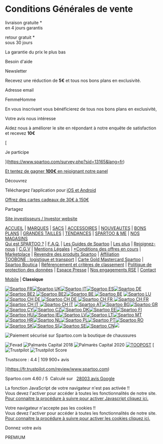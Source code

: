 Conditions Générales de vente
=============================

livraison gratuite \*  
en 4 jours garantis

retour gratuit \*  
sous 30 jours

La garantie du prix le plus bas

Besoin d'aide

Newsletter

Recevez une réduction de **5€** et tous nos bons plans en exclusivité.

Adresse email   

FemmeHomme

En vous inscrivant vous bénéficierez de tous nos bons plans en exclusivité,

Votre avis nous intéresse

Aidez nous à améliorer le site en répondant à notre enquête de satisfaction et recevez **10€**

[

Je participe

](https://www.spartoo.com/survey.php?sid=13165&lang=fr)

[Et tentez de gagner **100€** en rejoignant notre panel](https://fr.panelvp.com/ "Panel VP")

Découvrez

  
Téléchargez l’application pour [iOS et Android](https://www.spartoo.com/applications_mobiles_tablettes.php)

[Offrez des cartes cadeaux de 30€ à 150€](https://www.spartoo.com/cheque-cadeau.php)

Partagez[](https://www.facebook.com/spartoo.com "Facebook")[](https://twitter.com/spartoo "Twitter")[](https://instagram.com/spartoogram/ "Instagram")

[Site investisseurs / Investor website](https://www.spartoo-finance.com/)

[ACCUEIL](https://www.spartoo.com/) | [MARQUES](https://www.spartoo.com/marques.php) | [SACS](https://www.spartoo.com/sacs.php) | [ACCESSOIRES](https://www.spartoo.com/accessoires.php) | [NOUVEAUTES](https://www.spartoo.com/chaussures-nouvelle-collection.php) | [BONS PLANS](https://www.spartoo.com/chaussures-pas-cher.php) | [GRANDES TAILLES](https://www.spartoo.com/chaussures-grandes-tailles.php) | [TENDANCES](https://www.spartoo.com/tendances-mode.php?category=2) | [SPARTOO & ME](https://www.spartoo.com/club_fid.php) | [NOS MAGASINS](https://www.spartoo.com/nos-magasins.php)  
[Qui est SPARTOO ?](https://www.spartoo.com/spartoo.php) | [F.A.Q.](https://www.spartoo.com/faq.php) | [Les Guides de Spartoo](https://www.spartoo.com/guide_entretien.php) | [Les plus](https://www.spartoo.com/plus.php) | [Rejoignez-nous](https://www.spartoo.com/recrutement.php) | [C.G.V](https://www.spartoo.com/cgv.php) | [Mentions Légales](https://www.spartoo.com/mentions_legales.php) | [\*Conditions des offres en cours](https://www.spartoo.com/cgv.php) | [Marketplace](https://www.spartoo.com/marketplace_mentions.php) | [Revendre des produits Spartoo](https://www.spartoo.com/btoostore_mentions.php) | [Affiliation](https://www.spartoo.com/affiliation.php)  
[TOOBONE : logistique et transport](https://www.spartoo.com/toobone.php) | [Carte Gold Mastercard Spartoo](https://www.spartoo.com/gold.php) | [Spartoo Boutica](https://www.spartoo.com/spartoo_boutica.php) | [Référencement et critères de classement](https://www.spartoo.com/conditions_ref.php) | [Politique de protection des données](https://www.spartoo.com/cnil.php) | [Espace Presse](https://www.spartoo.com/pressroom) | [Nos engagements RSE](https://www.spartoo.com/rse/) | [Contact](https://www.spartoo.com/contact.php)

[Mobile](https://www.spartoo.com/mobile/cgv.php) | **Classique**

[![Spartoo FR](https://img6.spartoo.com/images//flags_alt/flag_fr.png "France")](https://www.spartoo.com/?country_id=73)[![Spartoo UK](https://img6.spartoo.com/images//flags_alt/flag_gb.png "United Kingdom")](https://www.spartoo.co.uk/)[![Spartoo IT](https://img6.spartoo.com/images//flags_alt/flag_it.png "Italia")](https://www.spartoo.it/)[![Spartoo ES](https://img6.spartoo.com/images//flags_alt/flag_es.png "España")](https://www.spartoo.es/)[![Spartoo DE](https://img6.spartoo.com/images//flags_alt/flag_de.png "Deutschland")](https://www.spartoo.de/) [![Spartoo BE2](https://img6.spartoo.com/images//flags_alt/flag_be2.png "Belgique") ![Spartoo BE2](https://img6.spartoo.com/images//flags_alt/flag_fr.png "Belgique")](https://www.spartoo.com/?country_id=21)[![Spartoo BE](https://img6.spartoo.com/images//flags_alt/flag_be.png "België") ![Spartoo BE](https://img6.spartoo.com/images//flags_alt/flag_nl.png "België")](https://www.spartoo.be/) [![Spartoo LU](https://img6.spartoo.com/images//flags_alt/flag_lu.png "Luxembourg")](https://www.spartoo.com/?country_id=124) [![Spartoo CH DE](https://img6.spartoo.com/images//flags_alt/flag_ch-de.png "Schweiz") ![Spartoo CH DE](https://img6.spartoo.com/images//flags_alt/flag_de.png "Schweiz")](https://de.spartoo.ch/)[  ![Spartoo CH FR](https://img6.spartoo.com/images//flags_alt/flag_ch-fr.png "Suisse") ![Spartoo CH FR](https://img6.spartoo.com/images//flags_alt/flag_fr.png "Suisse")  ](https://fr.spartoo.ch/)[![Spartoo CH IT](https://img6.spartoo.com/images//flags_alt/flag_ch-it.png "Svizzera") ![Spartoo CH IT](https://img6.spartoo.com/images//flags_alt/flag_it.png "Svizzera")](https://it.spartoo.ch/) [![Spartoo AT](https://img6.spartoo.com/images//flags_alt/flag_at.png "Oesterreich")](https://www.spartoo.de/)[![Spartoo BG](https://img6.spartoo.com/images//flags_alt/flag_bg.png "Bulgaria")](https://www.spartoo.bg/)[![Spartoo GR](https://img6.spartoo.com/images//flags_alt/flag_gr.png "Ελλάδα")](https://www.spartoo.gr/)[![Spartoo CY](https://img6.spartoo.com/images//flags_alt/flag_cy.png "Κύπρος")](https://www.spartoo.gr/)[![Spartoo CZ](https://img6.spartoo.com/images//flags_alt/flag_cz.png "Czech Republic")](https://www.spartoo.cz/)[![Spartoo DK](https://img6.spartoo.com/images//flags_alt/flag_dk.png "Danmark")](https://www.spartoo.dk/)[![Spartoo EE](https://img6.spartoo.com/images//flags_alt/flag_ee.png "Estonia")](https://www.spartoo.eu/)[![Spartoo FI](https://img6.spartoo.com/images//flags_alt/flag_fi.png "Suomi")](https://www.spartoo.fi/)[![Spartoo HU](https://img6.spartoo.com/images//flags_alt/flag_hu.png "Hungary")](https://www.spartoo.hu/)[![Spartoo IE](https://img6.spartoo.com/images//flags_alt/flag_ie.png "Ireland")](https://www.spartoo.eu/)[![Spartoo LV](https://img6.spartoo.com/images//flags_alt/flag_lv.png "Latvia")](https://www.spartoo.eu/)[![Spartoo LT](https://img6.spartoo.com/images//flags_alt/flag_lt.png "Lithuania")](https://www.spartoo.eu/)[![Spartoo MT](https://img6.spartoo.com/images//flags_alt/flag_mt.png "Malta")](https://www.spartoo.eu/)[![Spartoo HR](https://img6.spartoo.com/images//flags_alt/flag_hr.png "Croatia")](https://www.spartoo.com.hr/)[![Spartoo NL](https://img6.spartoo.com/images//flags_alt/flag_nl.png "Nederland")](https://www.spartoo.nl/)[![Spartoo PL](https://img6.spartoo.com/images//flags_alt/flag_pl.png "Polska")](https://www.spartoo.pl/)[![Spartoo PT](https://img6.spartoo.com/images//flags_alt/flag_pt.png "Portugal")](https://www.spartoo.pt/)[![Spartoo RO](https://img6.spartoo.com/images//flags_alt/flag_ro.png "Romania")](https://www.spartoo.ro/)[![Spartoo SK](https://img6.spartoo.com/images//flags_alt/flag_sk.png "Slovakia")](https://www.spartoo.sk/)[![Spartoo SI](https://img6.spartoo.com/images//flags_alt/flag_si.png "Slovenia")](https://www.spartoo.si/)[![Spartoo SE](https://img6.spartoo.com/images//flags_alt/flag_se.png "Sverige")](https://www.spartoo.se/)[![Spartoo CN](https://img6.spartoo.com/images//flags_alt/flag_cn.png "China")](https://www.spartoo.cn/)[![](https://img6.spartoo.com/images//flags_alt/flag_ch.png)](https://www.spartoo.ch/)

![Paiement sécurisé sur Spartoo.com la boutique de chaussures](https://img6.spartoo.com/images/trans.gif)

![Fevad](https://img6.spartoo.com/images/trans.gif) ![Palmarès Capital 2018](https://img6.spartoo.com/images/trans.gif) ![Palmarès Capital 2020](https://img6.spartoo.com/images/trans.gif) [![TOOPOST](https://img6.spartoo.com/images/trans.gif)](http://www.toopost.net/) [ ![Trustpilot](https://img6.spartoo.com/images//trustpilot_logo.svg) ![Trustpilot Score](https://img6.spartoo.com/images//trustpilot_stars_4.5.svg)

Trustscore : 4.4 | 109 900+ avis

](https://fr.trustpilot.com/review/www.spartoo.com)  

Spartoo.com 4.60 / 5  Calculé sur   [28003 avis Google](https://www.google.com/shopping/customerreviews/merchantreviews?q=spartoo.com)

La fonction JavaScript de votre navigateur n'est pas activée !!  
Vous devez l'activer pour accéder à toutes les fonctionnalités de notre site.  
[Pour connaitre la procédure à suivre pour activer Javascript cliquez ici.](https://www.spartoo.com/noJavaScript.php)

Votre navigateur n'accepte pas les cookies !!  
Vous devez l'activer pour accéder à toutes les fonctionnalités de notre site.  
[Pour connaitre la procédure à suivre pour activer les cookies cliquez ici.](https://www.spartoo.com/noCookies.php)

Donnez votre avis

PREMIUM